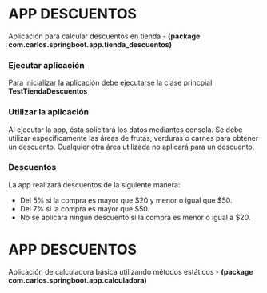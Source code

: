 # APP DESCUENTOS
Aplicación para calcular descuentos en tienda - 
**(package com.carlos.springboot.app.tienda_descuentos)**

### Ejecutar aplicación
Para inicializar la aplicación debe ejecutarse la clase princpial **TestTiendaDescuentos**

### Utilizar la aplicación
Al ejecutar la app, ésta solicitará los datos mediantes consola. Se debe utilizar específicamente las áreas de frutas, verduras o carnes para obtener un descuento. Cualquier otra área utilizada no aplicará para un descuento.

### Descuentos
La app realizará descuentos de la siguiente manera:
* Del 5% si la compra es mayor que $20 y menor o igual que $50.
* Del 7% si la compra es mayor que $50.
* No se aplicará ningún descuento si la compra es menor o igual a $20.

# APP DESCUENTOS
Aplicación de calculadora básica utilizando métodos estáticos - 
**(package com.carlos.springboot.app.calculadora)**

